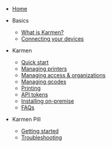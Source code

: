 <!-- docs/_sidebar.md -->

* [Home](/old/)

* Basics

  * [What is Karmen?](/old/about-karmen.md)
  * [Connecting your devices](/old/connecting-your-devices.md)

* Karmen

  * [Quick start](/old/quickstart.md)
  * [Managing printers](/old/printers.md)
  * [Managing access & organizations](/old/access.md)
  * [Managing gcodes](/old/gcodes.md)
  * [Printing](/old/printing.md)
  * [API tokens](/old/api-tokens.md)
  * [Installing on-premise](/old/on-premise.md)
  * [FAQs](/old/faq.md)

* Karmen Pill

  * [Getting started](/old/pill-getting-started.md)
  * [Troubleshooting](/old/pill-troubleshooting.md)

